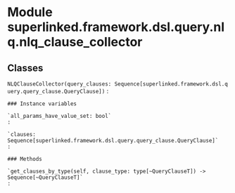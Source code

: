 Module superlinked.framework.dsl.query.nlq.nlq_clause_collector
===============================================================

Classes
-------

`NLQClauseCollector(query_clauses: Sequence[superlinked.framework.dsl.query.query_clause.QueryClause])`
:   

    ### Instance variables

    `all_params_have_value_set: bool`
    :

    `clauses: Sequence[superlinked.framework.dsl.query.query_clause.QueryClause]`
    :

    ### Methods

    `get_clauses_by_type(self, clause_type: type[~QueryClauseT]) ‑> Sequence[~QueryClauseT]`
    :